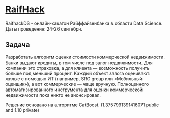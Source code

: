# [RaifHack](https://apply.raifhack.ru/competition)

RaifhackDS - онлайн-хакатон Райффайзенбанка в области Data Science. Даты проведения: 24-26 сентября. 
## Задача

Разработать алгоритм оценки стоимости коммерческой недвижимости. Банки выдают кредиты, в том числе под залог недвижимости. Для компании это страховка, а для клиента — возможность получить больше под меньший процент. Каждый объект залога оценивают: жилые с помощью ИТ (например, SRG group или «Мобильный оценщик»), а вот коммерческие — чаще вручную. Полноценного автоматизированного инструмента для оценки коммерческой недвижимости пока никто не анонсировал.

Решение основано на алгоритме CatBoost. (1.3757991391416071 public and 1.10 private)
